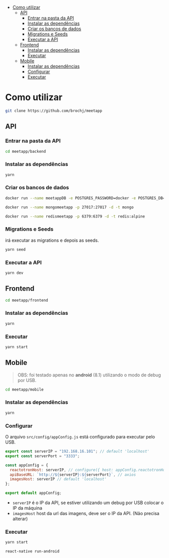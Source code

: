 - [Como utilizar](#como-utilizar)
  - [API](#api)
    - [Entrar na pasta da API](#entrar-na-pasta-da-api)
    - [Instalar as dependências](#instalar-as-depend%c3%aancias)
    - [Criar os bancos de dados](#criar-os-bancos-de-dados)
    - [Migrations e Seeds](#migrations-e-seeds)
    - [Executar a API](#executar-a-api)
  - [Frontend](#frontend)
    - [Instalar as dependências](#instalar-as-depend%c3%aancias-1)
    - [Executar](#executar)
  - [Mobile](#mobile)
    - [Instalar as dependências](#instalar-as-depend%c3%aancias-2)
    - [Configurar](#configurar)
    - [Executar](#executar-1)

# Como utilizar

```bash
git clone https://github.com/brochj/meetapp
```

## API

### Entrar na pasta da API

```bash
cd meetapp/backend
```

### Instalar as dependências

```bash
yarn
```

### Criar os bancos de dados

```bash
docker run --name meetappDB -e POSTGRES_PASSWORD=docker -e POSTGRES_DB=meetapp -p 5432:5432 -d postgres
```

```bash
docker run --name mongomeetapp -p 27017:27017 -d -t mongo

```

```bash
docker run --name redismeetapp -p 6379:6379 -d -t redis:alpine

```

### Migrations e Seeds

irá executar as migrations e depois as seeds.

```bash
yarn seed
```

### Executar a API

```bash
yarn dev
```

## Frontend

```bash
cd meetapp/frontend
```

### Instalar as dependências

```bash
yarn
```

### Executar

```bash
yarn start
```

## Mobile

> OBS: foi testado apenas no **android** (8.1) utilizando o modo de debug por USB.

```bash
cd meetapp/mobile
```

### Instalar as dependências

```bash
yarn
```

### Configurar

O arquivo `src/config/appConfig.js` está configurado para executar pelo USB.

```js
export const serverIP = "192.168.16.101"; // default 'localhost'
export const serverPort = "3333";

const appConfig = {
  reactotronHost: serverIP, // configure({ host: appConfig.reactotronHost })
  apiBaseURL: `http://${serverIP}:${serverPort}`, // axios
  imagesHost: serverIP // default 'localhost'
};

export default appConfig;
```

- `serverIP` é o IP da API, se estiver utilizando um debug por USB colocar o IP da máquina
- `imagesHost` host da url das imagens, deve ser o IP da API. (Não precisa alterar)

### Executar

```bash
yarn start
```

```bash
react-native run-android
```
